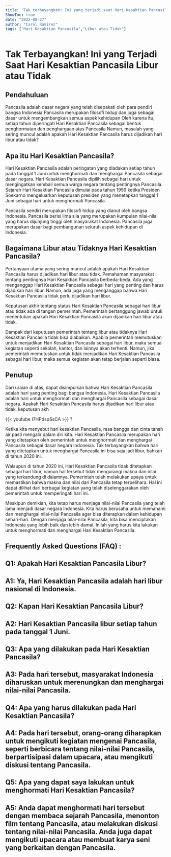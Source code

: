 ```yaml
---
title: "Tak terbayangkan! Ini yang terjadi saat Hari Kesaktian Pancasila Libur atau Tidak"
ShowToc: true 
date: "2022-08-27"
author: "Carol Ramirez" 
tags: ["Hari Kesaktian Pancasila","Libur atau Tidak"]
---
```

# Tak Terbayangkan! Ini yang Terjadi Saat Hari Kesaktian Pancasila Libur atau Tidak

## Pendahuluan

Pancasila adalah dasar negara yang telah disepakati oleh para pendiri bangsa Indonesia Pancasila merupakan filosofi hidup dan juga sebagai dasar untuk mengembangkan semua aspek kehidupan Oleh karena itu, setiap tahun diperingati Hari Kesaktian Pancasila sebagai bentuk penghormatan dan penghargaan atas Pancasila Namun, masalah yang sering muncul adalah apakah Hari Kesaktian Pancasila harus dijadikan hari libur atau tidak? 

## Apa itu Hari Kesaktian Pancasila?

Hari Kesaktian Pancasila adalah peringatan yang diadakan setiap tahun pada tanggal 1 Juni untuk menghormati dan menghargai Pancasila sebagai dasar negara. Hari Kesaktian Pancasila dipilih sebagai hari untuk mengingatkan kembali semua warga negara tentang pentingnya Pancasila. Sejarah Hari Kesaktian Pancasila dimulai pada tahun 1959 ketika Presiden Soekarno mengeluarkan keputusan presiden yang menetapkan tanggal 1 Juni sebagai hari untuk menghormati Pancasila. 

Pancasila sendiri merupakan filosofi hidup yang dianut oleh bangsa Indonesia. Pancasila berisi lima sila yang merupakan kumpulan nilai-nilai yang harus dijunjung tinggi oleh masyarakat Indonesia. Pancasila juga merupakan dasar bagi pembangunan seluruh aspek kehidupan di Indonesia. 

## Bagaimana Libur atau Tidaknya Hari Kesaktian Pancasila?

Pertanyaan utama yang sering muncul adalah apakah Hari Kesaktian Pancasila harus dijadikan hari libur atau tidak. Pemahaman masyarakat tentang pentingnya Hari Kesaktian Pancasila berbeda-beda. Ada yang menganggap Hari Kesaktian Pancasila sebagai hari yang penting dan harus dijadikan hari libur. Namun, ada juga yang menganggap bahwa Hari Kesaktian Pancasila tidak perlu dijadikan hari libur. 

Keputusan akhir tentang status Hari Kesaktian Pancasila sebagai hari libur atau tidak ada di tangan pemerintah. Pemerintah bertanggung jawab untuk menentukan apakah Hari Kesaktian Pancasila akan dijadikan hari libur atau tidak. 

Dampak dari keputusan pemerintah tentang libur atau tidaknya Hari Kesaktian Pancasila tidak bisa diabaikan. Apabila pemerintah memutuskan untuk menjadikan Hari Kesaktian Pancasila sebagai hari libur, maka semua kegiatan seperti sekolah, kantor, dan lainnya akan terhenti. Namun, jika pemerintah memutuskan untuk tidak menjadikan Hari Kesaktian Pancasila sebagai hari libur, maka semua kegiatan akan tetap berjalan seperti biasa.

## Penutup

Dari uraian di atas, dapat disimpulkan bahwa Hari Kesaktian Pancasila adalah hari yang penting bagi bangsa Indonesia. Hari Kesaktian Pancasila adalah hari untuk menghormati dan menghargai Pancasila sebagai dasar negara. Apakah Hari Kesaktian Pancasila harus dijadikan hari libur atau tidak, keputusan akh

{{< youtube I7HPdspSsCA >}} 
?

Ketika kita menyebut hari kesaktian Pancasila, rasa bangga dan cinta tanah air pasti mengalir dalam diri kita. Hari Kesaktian Pancasila merupakan hari yang ditetapkan oleh pemerintah untuk menghormati dan menghargai Pancasila sebagai dasar negara Indonesia. Tak terbayangkan bahwa hari yang ditetapkan untuk menghargai Pancasila ini bisa saja jadi libur, bahkan di tahun 2020 ini.

Walaupun di tahun 2020 ini, Hari Kesaktian Pancasila tidak ditetapkan sebagai hari libur, namun hal tersebut tidak mengurangi makna dan nilai yang terkandung di dalamnya. Pemerintah telah melakukan upaya untuk memastikan bahwa makna dan nilai dari Pancasila tetap terpelihara. Hal ini dapat dilihat dari berbagai kegiatan yang telah diselenggarakan oleh pemerintah untuk memperingati hari ini.

Meskipun demikian, kita tetap harus menjaga nilai-nilai Pancasila yang telah lama menjadi dasar negara Indonesia. Kita harus berusaha untuk memahami dan menghargai nilai-nilai Pancasila agar bisa diterapkan dalam kehidupan sehari-hari. Dengan menjaga nilai-nilai Pancasila, kita bisa menciptakan Indonesia yang lebih baik dan lebih damai. Inilah yang harus kita lakukan untuk menghormati dan menghargai Hari Kesaktian Pancasila.

## Frequently Asked Questions (FAQ) :
## Q1: Apakah Hari Kesaktian Pancasila Libur? 

## A1: Ya, Hari Kesaktian Pancasila adalah hari libur nasional di Indonesia.

## Q2: Kapan Hari Kesaktian Pancasila Libur?

## A2: Hari Kesaktian Pancasila libur setiap tahun pada tanggal 1 Juni.

## Q3: Apa yang dilakukan pada Hari Kesaktian Pancasila?

## A3: Pada hari tersebut, masyarakat Indonesia diharuskan untuk merenungkan dan menghargai nilai-nilai Pancasila.

## Q4: Apa yang harus dilakukan pada Hari Kesaktian Pancasila?

## A4: Pada hari tersebut, orang-orang diharapkan untuk mengikuti kegiatan mengenai Pancasila, seperti berbicara tentang nilai-nilai Pancasila, berpartisipasi dalam upacara, atau mengikuti diskusi tentang Pancasila.

## Q5: Apa yang dapat saya lakukan untuk menghormati Hari Kesaktian Pancasila?

## A5: Anda dapat menghormati hari tersebut dengan membaca sejarah Pancasila, menonton film tentang Pancasila, atau melakukan diskusi tentang nilai-nilai Pancasila. Anda juga dapat mengikuti upacara atau membuat karya seni yang berkaitan dengan Pancasila.



